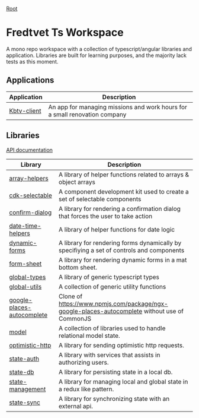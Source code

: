 [Root](./README.md)

# Fredtvet Ts Workspace

A mono repo workspace with a collection of typescript/angular libraries and application. Libraries are built for learning purposes, and the majority lack tests as this moment.  

## Applications

|  Application | Description |
|  --- | --- |
|  [Kbtv-client](./apps/kbtv-client/README.md) | An app for managing missions and work hours for a small renovation company |

## Libraries

[API documentation](./docs/index.md)

|  Library | Description |
|  --- | --- |
|  [array-helpers](./libs/array-helpers/README.md) | A library of helper functions related to arrays &amp; object arrays |
|  [cdk-selectable](./libs/cdk-selectable/README.md) | A component development kit used to create a set of selectable components |
|  [confirm-dialog](./libs/confirm-dialog/README.md) | A library for rendering a confirmation dialog that forces the user to take action |
|  [date-time-helpers](./libs/date-time-helpers/README.md) | A library of helper functions for date logic |
|  [dynamic-forms](./libs/dynamic-forms/README.md) | A library for rendering forms dynamically by specifiying a set of controls and components |
|  [form-sheet](./libs/form-sheet/README.md) | A library for rendering dynamic forms in a mat bottom sheet. |
|  [global-types](./libs/global-types/README.md) | A library of generic typescript types |
|  [global-utils](./libs/global-utils/README.md) | A collection of generic utility functions |
|  [google-places-autocomplete](./libs/google-places-autocomplete/README.md) | Clone of https://www.npmjs.com/package/ngx-google-places-autocomplete without use of CommonJS |
|  [model](./libs/model/README.md) | A collection of libraries used to handle relational model state. |
|  [optimistic-http](./libs/optimistic-http/README.md) | A library for sending optimistic http requests. |
|  [state-auth](./libs/state-auth/README.md) | A library with services that assists in authorizing users. |
|  [state-db](./libs/state-db/README.md) | A library for persisting state in a local db. |
|  [state-management](./libs/state-management/README.md) | A library for managing local and global state in a redux like pattern. |
|  [state-sync](./libs/state-sync/README.md) | A library for synchronizing state with an external api. |